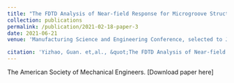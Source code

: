 ```yaml
---
title: "The FDTD Analysis of Near-field Response for Microgroove Structure with Standing Wave Illumination for the Realization of Coherent Structured Illumination Microscopy"
collection: publications
permalink: /publication/2021-02-18-paper-3
date: 2021-06-21 
venue: 'Manufacturing Science and Engineering Conference, selected to Journal of Manufacturing Science and Engineering'

citation: 'Yizhao, Guan. et,al., &quot;The FDTD Analysis of Near-field Response for Microgroove Structure with Standing Wave Illumination for the Realization of Coherent Structured Illumination Microscopy.&quot; <i>J. Manuf. Sci. Eng. Mar 2022, 144(3): 031004 </i>'
---
```

The American Society of Mechanical Engineers.
[Download paper here]


